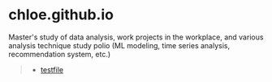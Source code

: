 # chloe.github.io
Master's study of data analysis, work projects in the workplace, and various analysis technique study polio (ML modeling, time series analysis, recommendation system, etc.)

>  - [testfile](test_220207.html) <br/>

